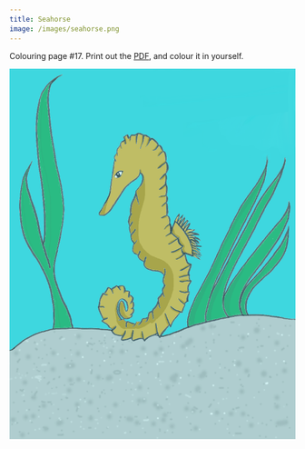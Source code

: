 ```yaml
---
title: Seahorse
image: /images/seahorse.png
---
```

Colouring page #17. Print out the [PDF], and colour it in yourself.

![png]


[png]: /images/seahorse.png
[PDF]: /images/seahorse.pdf
